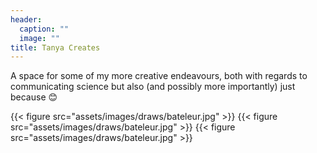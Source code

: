 ```yaml
---
header:
  caption: ""
  image: ""
title: Tanya Creates
---
```

A space for some of my more creative endeavours, both with regards to communicating science but also (and possibly more importantly) just because 😊


  {{< figure src="assets/images/draws/bateleur.jpg" >}}
  {{< figure src="assets/images/draws/bateleur.jpg" >}}
  {{< figure src="assets/images/draws/bateleur.jpg" >}}
